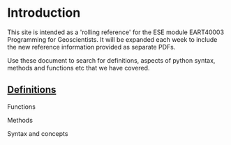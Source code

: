 Introduction
============

This site is intended as a 'rolling reference' for the ESE module EART40003 Programming for Geoscientists. It will be expanded each week to include the new reference information provided as separate PDFs.

Use these document to search for definitions, aspects of python syntax, methods and functions etc that we have covered.

[Definitions](definitions.md)
-------------
Functions

Methods

Syntax and concepts

